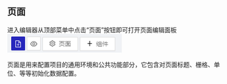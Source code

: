 ## 页面
进入编辑器从顶部菜单中点击“页面”按钮即可打开页面编辑面板
![Minion](./page.png)

页面是用来配置项目的通用环境和公共功能部分，它包含对页面标题、栅格、单位、等等初始化数据配置。